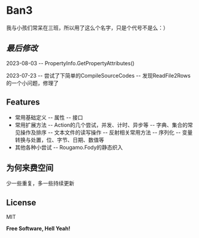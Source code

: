 ﻿# Ban3
我与小孩们常呆在三班，所以用了这么个名字，只是个代号不是么：）

## _最后修改_

2023-08-03
-- PropertyInfo.GetPropertyAttributes<T>()

2023-07-23
-- 尝试了下简单的CompileSourceCodes
-- 发现ReadFile2Rows 的一个小问题，修理了

## Features

- 常用基础定义
-- 属性
-- 接口
- 常用扩展方法
-- Action的几个尝试，并发、计时、异步等
-- 字典、集合的常见操作及排序
-- 文本文件的读写操作
-- 反射相关常用方法
-- 序列化
-- 变量转换与处置，位、字节、日期、数值等
- 其他各种小尝试
-- Rougamo.Fody的静态织入

## 为何来费空间

少一些重复，多一些持续更新

## License

MIT

**Free Software, Hell Yeah!**